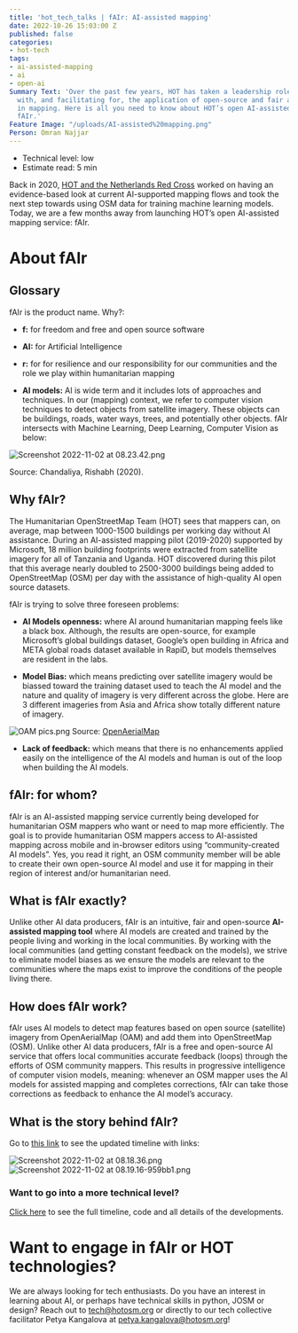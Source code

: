 ```yaml
---
title: 'hot_tech_talks | fAIr: AI-assisted mapping'
date: 2022-10-26 15:03:00 Z
published: false
categories:
- hot-tech
tags:
- ai-assisted-mapping
- ai
- open-ai
Summary Text: 'Over the past few years, HOT has taken a leadership role in experimenting
  with, and facilitating for, the application of open-source and fair artificial intelligence
  in mapping. Here is all you need to know about HOT’s open AI-assisted mapping service:
  fAIr.'
Feature Image: "/uploads/AI-assisted%20mapping.png"
Person: Omran Najjar
---
```


* Technical level: low
* Estimate read: 5 min

Back in 2020, [HOT and the Netherlands Red Cross](https://www.hotosm.org/projects/reseach-on-mapping-with-machine-learning/) worked on having an evidence-based look at current AI-supported mapping flows and took the next step towards using OSM data for training machine learning models. Today, we are a few months away from launching HOT’s open AI-assisted mapping service: fAIr.

# About fAIr

## Glossary

fAIr is the product name. Why?: 

* **f:** for freedom and free and open source software 
* **AI:** for Artificial Intelligence 
* **r:** for for resilience and our responsibility for our communities and the role we play within humanitarian mapping 


* **AI models:** AI is wide term and it includes lots of approaches and techniques. In our (mapping) context, we refer to computer vision techniques to detect objects from satellite imagery. These objects can be buildings, roads, water ways, trees, and potentially other objects.
fAIr intersects with Machine Learning, Deep Learning, Computer Vision as below:

![Screenshot 2022-11-02 at 08.23.42.png](/uploads/Screenshot%202022-11-02%20at%2008.23.42.png)

Source: Chandaliya, Rishabh (2020).

## Why fAIr? 
The Humanitarian OpenStreetMap Team (HOT) sees that mappers can, on average, map between 1000-1500 buildings per working day without AI assistance. During an AI-assisted mapping pilot (2019-2020) supported by Microsoft, 18 million building footprints were extracted from satellite imagery for all of Tanzania and Uganda. HOT discovered during this pilot that this average nearly doubled to 2500-3000 buildings being added to OpenStreetMap (OSM) per day with the assistance of high-quality AI open source datasets. 

fAIr is trying to solve three foreseen problems:

* **AI Models openness:** where AI around humanitarian mapping feels like a black box. Although, the results are open-source, for example Microsoft’s global buildings dataset, Google’s open building in Africa and META global roads dataset available in RapiD, but models themselves are resident in the labs.

* **Model Bias:** which means predicting over satellite imagery would be biassed toward the training dataset used to teach the AI model and the nature and quality of imagery is very different across the globe.
Here are 3 different imageries from Asia and Africa show totally different nature of imagery.

![OAM pics.png](/uploads/OAM%20pics.png)
Source: [OpenAerialMap](https://openaerialmap.org/)

* **Lack of feedback:** which means that there is no enhancements applied easily on the intelligence of the AI models and human is out of the loop when building the AI models.

## fAIr: for whom?
fAIr is an AI-assisted mapping service currently being developed for humanitarian OSM mappers who want or need to map more efficiently. The goal is to provide humanitarian OSM mappers access to AI-assisted mapping across mobile and in-browser editors using “community-created AI models”. Yes, you read it right, an OSM community member will be able to create their own open-source AI model and use it for mapping in their region of interest and/or humanitarian need.

## What is fAIr exactly?
Unlike other AI data producers, fAIr is an intuitive, fair and open-source **AI-assisted mapping tool** where AI models are created and trained by the people living and working in the local communities. By working with the local communities (and getting constant feedback on the models), we strive to eliminate model biases as we ensure the models are relevant to the communities where the maps exist to improve the conditions of the people living there. 

## How does fAIr work?
fAIr uses AI models to detect map features based on open source (satellite) imagery from OpenAerialMap (OAM) and add them into OpenStreetMap (OSM). Unlike other AI data producers, fAIr is a free and open-source AI service that offers local communities accurate feedback (loops) through the efforts of OSM community mappers. This results in progressive intelligence of computer vision models, meaning: whenever an OSM mapper uses the AI models for assisted mapping and completes corrections, fAIr can take those corrections as feedback to enhance the AI model’s accuracy. 

## What is the story behind fAIr?
Go to [this link](https://docs.google.com/presentation/d/1kR2Gezh3yOhEZBSjtoJR37rJ1JX9Q3m6T43BO55puIU/edit?usp=sharing) to see the updated timeline with links: 

![Screenshot 2022-11-02 at 08.18.36.png](/uploads/Screenshot%202022-11-02%20at%2008.18.36.png)
![Screenshot 2022-11-02 at 08.19.16-959bb1.png](/uploads/Screenshot%202022-11-02%20at%2008.19.16-959bb1.png)

### Want to go into a more technical level?
[Click here](https://docs.google.com/presentation/d/1kR2Gezh3yOhEZBSjtoJR37rJ1JX9Q3m6T43BO55puIU/edit?usp=sharing) to see the full timeline, code and all details of the developments. 

# Want to engage in fAIr or HOT technologies?
We are always looking for tech enthusiasts. Do you have an interest in learning about AI, or perhaps have technical skills in python, JOSM or design? Reach out to tech@hotosm.org or directly to our tech collective facilitator Petya Kangalova at petya.kangalova@hotosm.org! 